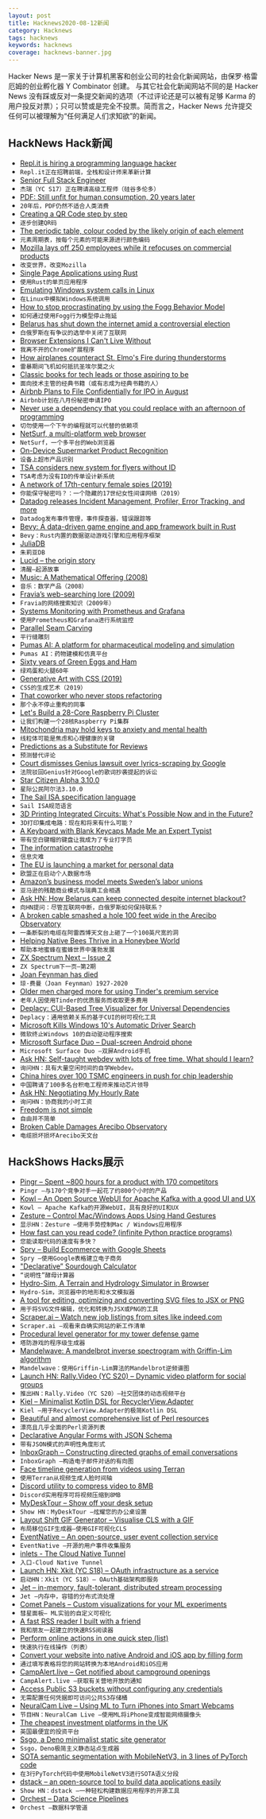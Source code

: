 ```yaml
---
layout: post
title: Hacknews2020-08-12新闻
category: Hacknews
tags: hacknews
keywords: hacknews
coverage: hacknews-banner.jpg
---
```


Hacker News 是一家关于计算机黑客和创业公司的社会化新闻网站，由保罗·格雷厄姆的创业孵化器 Y Combinator 创建。
与其它社会化新闻网站不同的是 Hacker News 没有踩或反对一条提交新闻的选项（不过评论还是可以被有足够 Karma 的用户投反对票）；只可以赞或是完全不投票。简而言之，Hacker News 允许提交任何可以被理解为“任何满足人们求知欲”的新闻。

## HackNews Hack新闻


- [Repl.it is hiring a programming language hacker](https://repl.it/jobs)
- `Repl.it正在招聘前端，全栈和设计师来革新计算`
- [Senior Full Stack Engineer](https://apply.workable.com/jerry/j/FA1F4C0876/)
- `杰瑞（YC S17）正在聘请高级工程师（硅谷多伦多）`
- [PDF: Still unfit for human consumption, 20 years later](https://www.nngroup.com/articles/pdf-unfit-for-human-consumption/)
- `20年后，PDF仍然不适合人类消费`
- [Creating a QR Code step by step](https://www.nayuki.io/page/creating-a-qr-code-step-by-step)
- `逐步创建QR码`
- [The periodic table, colour coded by the likely origin of each element](https://twitter.com/olivertlord/status/1292562140776271872)
- `元素周期表，按每个元素的可能来源进行颜色编码`
- [Mozilla lays off 250 employees while it refocuses on commercial products](https://blog.mozilla.org/blog/2020/08/11/changing-world-changing-mozilla/)
- `改变世界，改变Mozilla`
- [Single Page Applications using Rust](http://www.sheshbabu.com/posts/rust-wasm-yew-single-page-application/)
- `使用Rust的单页应用程序`
- [Emulating Windows system calls in Linux](https://lwn.net/Articles/824380/)
- `在Linux中模拟Windows系统调用`
- [How to stop procrastinating by using the Fogg Behavior Model](https://www.deprocrastination.co/blog/how-to-stop-procrastinating-by-using-the-fogg-behavior-model)
- `如何通过使用Fogg行为模型停止拖延`
- [Belarus has shut down the internet amid a controversial election](https://www.wired.com/story/belarus-internet-outage-election/)
- `白俄罗斯在有争议的选举中关闭了互联网`
- [Browser Extensions I Can't Live Without](https://blog.maskys.com/my-best-chrome-extensions/)
- `我离不开的Chrome扩展程序`
- [How airplanes counteract St. Elmo's Fire during thunderstorms](https://phys.org/news/2020-08-airplanes-counteract-st-elmo-thunderstorms.html)
- `雷暴期间飞机如何抵抗圣埃尔莫之火`
- [Classic books for tech leads or those aspiring to be](https://sourcelevel.io/blog/3-classic-books-for-tech-leads-or-those-aspiring-to-be)
- `面向技术主管的经典书籍（或有志成为经典书籍的人）`
- [Airbnb Plans to File Confidentially for IPO in August](https://www.wsj.com/articles/airbnb-plans-to-file-confidentially-for-ipo-in-august-11597164041)
- `Airbnb计划在八月份秘密申请IPO`
- [Never use a dependency that you could replace with an afternoon of programming](https://blog.carlmjohnson.net/post/2020/avoid-dependencies/)
- `切勿使用一个下午的编程就可以代替的依赖项`
- [NetSurf, a multi-platform web browser](https://www.netsurf-browser.org/)
- `NetSurf，一个多平台的Web浏览器`
- [On-Device Supermarket Product Recognition](https://ai.googleblog.com/2020/07/on-device-supermarket-product.html)
- `设备上超市产品识别`
- [TSA considers new system for flyers without ID](https://papersplease.org/wp/2020/08/11/tsa-considers-new-system-for-flyers-without-id/)
- `TSA考虑为没有ID的传单设计新系统`
- [A network of 17th-century female spies (2019)](https://www.historytoday.com/reviews/can-you-keep-secret)
- `你能保守秘密吗？：一个隐藏的17世纪女性间谍网络（2019）`
- [Datadog releases Incident Management, Profiler, Error Tracking, and more](https://www.datadoghq.com/blog/dash-2020-new-feature-roundup/)
- `Datadog发布事件管理，事件探查器，错误跟踪等`
- [Bevy: A data-driven game engine and app framework built in Rust](https://bevyengine.org/news/introducing-bevy/)
- `Bevy：Rust内置的数据驱动游戏引擎和应用程序框架`
- [JuliaDB](https://juliadata.github.io/JuliaDB.jl/latest/)
- `朱莉亚DB`
- [Lucid – the origin story](https://billwadge.wordpress.com/2020/08/11/lucid-the-origin-story/)
- `清醒–起源故事`
- [Music: A Mathematical Offering (2008)](https://homepages.abdn.ac.uk/d.j.benson/pages/html/maths-music.html)
- `音乐：数学产品（2008）`
- [Fravia’s web-searching lore (2009)](http://biostatisticien.eu/www.searchlores.org/indexo.htm)
- `Fravia的网络搜索知识（2009年）`
- [Systems Monitoring with Prometheus and Grafana](https://flightaware.engineering/systems-monitoring-with-prometheus-grafana/)
- `使用Prometheus和Grafana进行系统监控`
- [Parallel Seam Carving](https://shwestrick.github.io/2020/07/29/seam-carve.html)
- `平行缝雕刻`
- [Pumas AI: A platform for pharmaceutical modeling and simulation](http://pumas.ai)
- `Pumas AI：药物建模和仿真平台`
- [Sixty years of Green Eggs and Ham](https://brianjayjones.com/2020/08/11/sixty-years-of-green-eggs-and-ham/)
- `绿鸡蛋和火腿60年`
- [Generative Art with CSS (2019)](https://generative-art-with-css.commons.host/)
- `CSS的生成艺术（2019）`
- [That coworker who never stops refactoring](https://critter.blog/2020/08/11/that-coworker-who-never-stops-refactoring/)
- `那个永不停止重构的同事`
- [Let's Build a 28-Core Raspberry Pi Cluster](https://ikarus.sg/how-i-built-kraken/)
- `让我们构建一个28核Raspberry Pi集群`
- [Mitochondria may hold keys to anxiety and mental health](https://www.quantamagazine.org/mitochondria-may-hold-keys-to-anxiety-and-mental-health-20200810/)
- `线粒体可能是焦虑和心理健康的关键`
- [Predictions as a Substitute for Reviews](https://acesounderglass.com/2020/08/06/predictions-as-a-substitute-for-reviews/)
- `预测替代评论`
- [Court dismisses Genius lawsuit over lyrics-scraping by Google](https://techcrunch.com/2020/08/11/court-dismisses-genius-lawsuit-over-lyrics-scraping-by-google/)
- `法院驳回Genius针对Google的歌词抄袭提起的诉讼`
- [Star Citizen Alpha 3.10.0](https://robertsspaceindustries.com/comm-link//17711-Star-Citizen-Alpha-3100)
- `星际公民阿尔法3.10.0`
- [The Sail ISA specification language](https://github.com/rems-project/sail)
- `Sail ISA规范语言`
- [3D Printing Integrated Circuits: What's Possible Now and in the Future?](https://www.nano-di.com/blog/2019-3d-printing-integrated-circuits-whats-possible-now-and-in-the-future)
- `3D打印集成电路：现在和将来有什么可能？`
- [A Keyboard with Blank Keycaps Made Me an Expert Typist](https://bojanvidanovic.com/posts/a-keyboard-with-blank-keycaps-made-me-an-expert-typist)
- `带有空白键帽的键盘让我成为了专业打字员`
- [The information catastrophe](https://aip.scitation.org/doi/10.1063/5.0019941)
- `信息灾难`
- [The EU is launching a market for personal data](https://www.technologyreview.com/2020/08/11/1006555/eu-data-trust-trusts-project-privacy-policy-opinion/)
- `欧盟正在启动个人数据市场`
- [Amazon’s business model meets Sweden’s labor unions](https://www.politico.eu/article/amazons-cut-price-culture-meets-swedens-unions/)
- `亚马逊的残酷商业模式与瑞典工会相遇`
- [Ask HN: How Belarus can keep connected despite internet blackout?](item?id=24129059)
- `向HN提问：尽管互联网中断，白俄罗斯如何保持联系？`
- [A broken cable smashed a hole 100 feet wide in the Arecibo Observatory](https://www.businessinsider.com/broken-cable-tears-100-foot-hole-in-arecibo-observatory-2020-8)
- `一条断裂的电缆在阿雷西博天文台上砸了一个100英尺宽的洞`
- [Helping Native Bees Thrive in a Honeybee World](https://e360.yale.edu/features/backyard-battle-helping-outnumbered-native-bees-thrive-in-a-honeybee-world)
- `帮助本地蜜蜂在蜜蜂世界中蓬勃发展`
- [ZX Spectrum Next – Issue 2](https://www.kickstarter.com/projects/spectrumnext/zx-spectrum-next-issue-2)
- `ZX Spectrum下一页–第2期`
- [Joan Feynman has died](https://www.aps.org/publications/apsnews/updates/feynman.cfm)
- `琼·费曼（Joan Feynman）1927-2020`
- [Older men charged more for using Tinder's premium service](https://www.abc.net.au/news/2020-08-12/tinder-price-setting-more-expensive-for-older-people-looking-to/12549186)
- `老年人因使用Tinder的优质服务而收取更多费用`
- [Deplacy: CUI-Based Tree Visualizer for Universal Dependencies](https://github.com/KoichiYasuoka/deplacy)
- `Deplacy：通用依赖关系的基于CUI的树可视化工具`
- [Microsoft Kills Windows 10's Automatic Driver Search](https://www.makeuseof.com/tag/microsoft-kills-windows-10-driver-search/)
- `微软终止Windows 10的自动驱动程序搜索`
- [Microsoft Surface Duo – Dual-screen Android phone](https://www.theverge.com/2020/8/12/21364633/microsoft-surface-duo-release-date-pricing-features-specs)
- `Microsoft Surface Duo –双屏Android手机`
- [Ask HN: Self-taught webdev with lots of free time. What should I learn?](item?id=24130286)
- `询问HN：具有大量空闲时间的自学Webdev。`
- [China hires over 100 TSMC engineers in push for chip leadership](https://asia.nikkei.com/Business/China-tech/China-hires-over-100-TSMC-engineers-in-push-for-chip-leadership)
- `中国聘请了100多名台积电工程师来推动芯片领导`
- [Ask HN: Negotiating My Hourly Rate](item?id=24129565)
- `询问HN：协商我的小时工资`
- [Freedom is not simple](https://www.arp242.net/freedom.html)
- `自由并不简单`
- [Broken Cable Damages Arecibo Observatory](https://www.ucf.edu/news/broken-cable-damages-arecibo-observatory/)
- `电缆损坏损坏Arecibo天文台`


## HackShows Hacks展示

- [ Pingr – Spent ~800 hours for a product with 170 competitors](https://pingr.io)
- `Pingr –与170个竞争对手一起花了约800个小时的产品`
- [ Kowl – An Open Source WebUI for Apache Kafka with a good UI and UX](https://github.com/cloudhut/kowl)
- `Kowl – Apache Kafka的开源WebUI，具有良好的UI和UX`
- [ Zesture – Control Mac/Windows Apps Using Hand Gestures](https://zesture.app/)
- `显示HN：Zesture –使用手势控制Mac / Windows应用程序`
- [ How fast can you read code? (infinite Python practice programs)](https://trprt.io/python-practice-problems-ifs-loops-control-flow)
- `您能读取代码的速度有多快？ `
- [ Spry – Build Ecommerce with Google Sheets](item?id=24102564)
- `Spry –使用Google表格建立电子商务`
- [ "Declarative” Sourdough Calculator](https://www.breadfriend.com/)
- `“说明性”酵母计算器`
- [ Hydro-Sim, A Terrain and Hydrology Simulator in Browser](http://aperocky.com/hydrosim/)
- `Hydro-Sim，浏览器中的地形和水文模拟器`
- [ A tool for editing, optimizing and converting SVG files to JSX or PNG](http://www.svgviewer.dev)
- `用于将SVG文件编辑，优化和转换为JSX或PNG的工具`
- [ Scraper.ai – Watch new job listings from sites like indeed.com](https://medium.com/@scraperai/how-to-watch-job-listings-from-indeed-com-using-scraper-ai-fa7399e80a00)
- `Scraper.ai –观看来自确实网站的新工作清单`
- [ Procedural level generator for my tower defense game](https://twitter.com/victorqribeiro/status/1292738025156378625)
- `塔防游戏的程序级生成器`
- [ Mandelwave: A mandelbrot inverse spectrogram with Griffin-Lim algorithm](https://github.com/iRyanBell/mandelwave)
- `Mandelwave：使用Griffin-Lim算法的Mandelbrot逆频谱图`
- [Launch HN: Rally.Video (YC S20) – Dynamic video platform for social groups](item?id=24109523)
- `推出HN：Rally.Video（YC S20）–社交团体的动态视频平台`
- [ Kiel – Minimalist Kotlin DSL for RecyclerView.Adapter](https://github.com/ibrahimyilmaz/kiel)
- `Kiel –用于RecyclerView.Adapter的极简Kotlin DSL`
- [ Beautiful and almost comprehensive list of Perl resources](https://github.com/thibaultduponchelle/perlres/blob/master/README.md)
- `漂亮且几乎全面的Perl资源列表`
- [ Declarative Angular Forms with JSON Schema](https://github.com/dashjoin/json-schema-form)
- `带有JSON模式的声明性角度形式`
- [ InboxGraph – Constructing directed graphs of email conversations](https://community.wolfram.com/groups/-/m/t/2026483)
- `InboxGraph –构造电子邮件对话的有向图`
- [ Face timeline generation from videos using Terran](https://github.com/pento-group/streamlit-terran-timeline)
- `使用Terran从视频生成人脸时间轴`
- [ Discord utility to compress video to 8MB](https://8mb.video/)
- `Discord实用程序可将视频压缩到8MB`
- [ MyDeskTour – Show off your desk setup](https://mydesktour.com/)
- `Show HN：MyDeskTour –炫耀您的办公桌设置`
- [ Layout Shift GIF Generator – Visualise CLS with a GIF](https://defaced.dev/tools/layout-shift-gif-generator/)
- `布局移位GIF生成器–使用GIF可视化CLS`
- [ EventNative – An open-source, user event collection service](https://github.com/ksensehq/eventnative)
- `EventNative –开源的用户事件收集服务`
- [ inlets - The Cloud Native Tunnel](https://docs.inlets.dev)
- `入口-Cloud Native Tunnel`
- [Launch HN: Xkit (YC S18) – OAuth infrastructure as a service](item?id=24121290)
- `启动HN：Xkit（YC S18）– OAuth基础架构即服务`
- [ Jet – in-memory, fault-tolerant, distributed stream processing](https://github.com/hazelcast/hazelcast-jet)
- `Jet –内存中，容错的分布式流处理`
- [ Comet Panels – Custom visualizations for your ML experiments](https://www.comet.ml/demo/gallery/view/new#select-panel?gallery-tab=Public)
- `彗星面板– ML实验的自定义可视化`
- [ A fast RSS reader I built with a friend](https://weloverss.com)
- `我和朋友一起建立的快速RSS阅读器`
- [ Perform online actions in one quick step (list)](https://github.com/yjose/awesome-new/)
- `快速执行在线操作（列表）`
- [ Convert your website into native Android and iOS app by filling form](https://swaptoapp.com)
- `通过填写表格将您的网站转换为本地Android和iOS应用`
- [ CampAlert.live – Get notified about campground openings](item?id=24124018)
- `CampAlert.live –获取有关营地开放的通知`
- [ Access Public S3 buckets without configuring any credentials](https://twitter.com/konarkmodi/status/1158066377963573249)
- `无需配置任何凭据即可访问公共S3存储桶`
- [ NeuralCam Live – Using ML to Turn iPhones into Smart Webcams](https://neural.cam/news/)
- `节目HN：NeuralCam Live –使用ML将iPhone变成智能网络摄像头`
- [ The cheapest investment platforms in the UK](https://www.koody.co/investing/compare-funds-isa-charges)
- `英国最便宜的投资平台`
- [ Ssgo, a Deno minimalist static site generator](https://ssgo.netlify.app)
- `Ssgo，Deno极简主义静态站点生成器`
- [ SOTA semantic segmentation with MobileNetV3, in 3 lines of PyTorch code](https://github.com/ekzhang/fastseg)
- `在3行PyTorch代码中使用MobileNetV3进行SOTA语义分段`
- [ dstack – an open-source tool to build data applications easily](item?id=24131723)
- `Show HN：dstack –一种轻松构建数据应用程序的开源工具`
- [ Orchest – Data Science Pipelines](item?id=24131302)
- `Orchest –数据科学管道`

